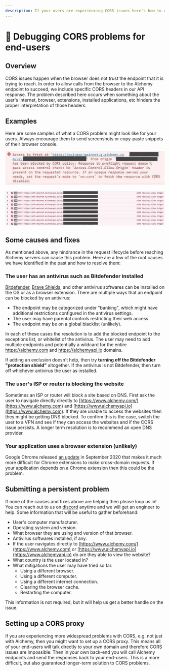 ```yaml
---
description: If your users are experiencing CORS issues here's how to debug them
---
```


# 🐛 Debugging CORS problems for end-users

## Overview

CORS issues happen when the browser does not trust the endpoint that it is trying to reach. In order to allow calls from the browser to the Alchemy endpoint to succeed, we include specific CORS headers in our API response. The problem described here occurs when something about the user's internet, browser, extensions, installed applications, etc hinders the proper interpretation of those headers.

## Examples

Here are some samples of what a CORS problem might look like for your users. Always encourage them to send screenshots or copy-paste snippets of their browser console.

![](<../.gitbook/assets/Image from iOS.jpg>)

![](<../.gitbook/assets/Image from iOS (1) (1).jpg>)

## Some causes and fixes

As mentioned above, any hindrance in the request lifecycle before reaching Alchemy servers can cause this problem. Here are a few of the root causes we have identified in the past and how to resolve them:

### The user has an antivirus such as Bitdefender installed

[Bitdefender](https://www.bitdefender.com), [Brave Shields](https://support.brave.com/hc/en-us/articles/360022973471-What-is-Shields-#:\~:text=Shields%20protects%20your%20privacy%20as,track%20from%20site%20to%20site.\&text=Shields%20blocks%20this%20type%20of,trackers%20that%20come%20with%20them), and other antivirus softwares can be installed on the OS or as a browser extension. There are multiple ways that an endpoint can be blocked by an antivirus:

* The endpoint may be categorized under "banking", which might have additional restrictions configured in the antivirus settings.
* The user may have parental controls restricting their web access.
* The endpoint may be on a global blacklist (unlikely).

In each of these cases the resolution is to add the blocked endpoint to the exceptions list, or whitelist of the antivirus. The user may need to add multiple endpoints and potentially a wildcard for the entire https://alchemy.com and https://alchemyapi.io domains.

If adding an exclusion doesn't help, then try **turning off the Bitdefender "protection shield"** altogether. If the antivirus is not Bitdefender, then turn off whichever antivirus the user as installed.

### The user's ISP or router is blocking the website

Sometimes an ISP or router will block a site based on DNS. First ask the user to navigate directly directly to [https://www.alchemy.com/](https://www.alchemy.com) and [https://www.alchemyapi.io](https://www.alchemy.com). If they are unable to access the websites then they might be getting DNS blocked. To confirm this is the case, switch the user to a VPN and see if they can access the websites and if the CORS issue persists. A longer term resolution is to recommend an open DNS provider.

### Your application uses a browser extension (unlikely)

Google Chrome released [an update](https://www.chromium.org/Home/chromium-security/extension-content-script-fetches) in September 2020 that makes it much more difficult for Chrome extensions to make cross-domain requests. If your application depends on a Chrome extension then this could be the problem.

## Submitting a persistent problem

If none of the causes and fixes above are helping then please loop us in! You can reach out to us on [discord](https://discord.com/invite/mMGsVgd) anytime and we will get an engineer to help. Some information that will be useful to gather beforehand:

* User's computer manufacturer.
* Operating system and version.
* What browser they are using and version of that browser.
* Antivirus softwares installed, if any.
* If the user navigates directly to [https://www.alchemy.com/](https://www.alchemy.com) or [https://www.alchemyapi.io](https://www.alchemyapi.io) do are they able to view the website?
* What country is the user located in?
* What mitigations the user may have tried so far.
  * Using a different browser.
  * Using a different computer.
  * Using a different internet connection.
  * Clearing the browser cache.
  * Restarting the computer.

This information is not required, but it will help us get a better handle on the issue.

## Setting up a CORS proxy

If you are experiencing more widespread problems with CORS, e.g. not just with Alchemy, then you might want to set up a CORS proxy. This means all of your end-users will talk directly to your own domain and therefore CORS issues are impossible. Then in your own back-end you will call Alchemy endpoints and send the responses back to your end-users. This is a more difficult, but also guaranteed longer-term solution to CORS problems.
